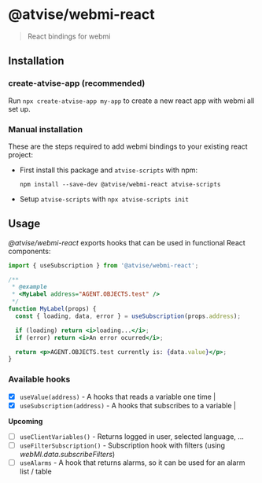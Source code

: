 # @atvise/webmi-react

> React bindings for webmi

## Installation

### create-atvise-app (recommended)

Run `npx create-atvise-app my-app` to create a new react app with webmi all set up.

### Manual installation

These are the steps required to add webmi bindings to your existing react project:

- First install this package and `atvise-scripts` with npm:

  `npm install --save-dev @atvise/webmi-react atvise-scripts`

- Setup `atvise-scripts` with `npx atvise-scripts init`

## Usage

_@atvise/webmi-react_ exports hooks that can be used in functional React components:

```jsx
import { useSubscription } from '@atvise/webmi-react';

/**
 * @example
 * <MyLabel address="AGENT.OBJECTS.test" />
 */
function MyLabel(props) {
  const { loading, data, error } = useSubscription(props.address);

  if (loading) return <i>loading...</i>;
  if (error) return <i>An error ocurred</i>;

  return <p>AGENT.OBJECTS.test currently is: {data.value}</p>;
}
```

### Available hooks

- [x] `useValue(address)` - A hooks that reads a variable one time |
- [x] `useSubscription(address)` - A hooks that subscribes to a variable |

**Upcoming**

- [ ] `useClientVariables()` - Returns logged in user, selected language, ...
- [ ] `useFilterSubscription()` - Subscription hook with filters (using _webMI.data.subscribeFilters_)
- [ ] `useAlarms` - A hook that returns alarms, so it can be used for an alarm list / table
